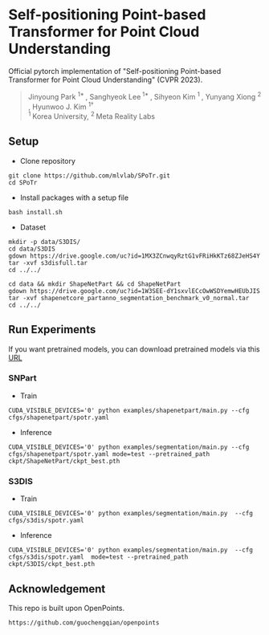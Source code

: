 # Self-positioning Point-based Transformer for Point Cloud Understanding

Official pytorch implementation of "Self-positioning Point-based Transformer for Point Cloud Understanding" (CVPR 2023).

> Jinyoung Park <sup> 1* </sup>, Sanghyeok Lee<sup> 1* </sup>, Sihyeon Kim <sup> 1 </sup>, Yunyang Xiong <sup> 2 </sup>, Hyunwoo J. Kim <sup> 1† </sup>  
> <sup> 1 </sup> Korea University, <sup> 2 </sup> Meta Reality Labs

## Setup
- Clone repository 
```
git clone https://github.com/mlvlab/SPoTr.git
cd SPoTr
```
- Install packages with a setup file
```
bash install.sh
```
- Dataset

```
mkdir -p data/S3DIS/
cd data/S3DIS
gdown https://drive.google.com/uc?id=1MX3ZCnwqyRztG1vFRiHkKTz68ZJeHS4Y
tar -xvf s3disfull.tar
cd ../../

cd data && mkdir ShapeNetPart && cd ShapeNetPart
gdown https://drive.google.com/uc?id=1W3SEE-dY1sxvlECcOwWSDYemwHEUbJIS
tar -xvf shapenetcore_partanno_segmentation_benchmark_v0_normal.tar
cd ../../
```

## Run Experiments
If you want pretrained models, you can download pretrained models via this [URL](https://drive.google.com/drive/folders/1s3mfjMG6cRfH9ftDwaukTWLsi0f_eBGy?usp=sharing)
### SNPart
- Train
```
CUDA_VISIBLE_DEVICES='0' python examples/shapenetpart/main.py --cfg cfgs/shapenetpart/spotr.yaml
```
- Inference
```
CUDA_VISIBLE_DEVICES='0' python examples/segmentation/main.py --cfg cfgs/shapenetpart/spotr.yaml mode=test --pretrained_path ckpt/ShapeNetPart/ckpt_best.pth
```
### S3DIS
- Train
```
CUDA_VISIBLE_DEVICES='0' python examples/segmentation/main.py  --cfg cfgs/s3dis/spotr.yaml
```
- Inference
```
CUDA_VISIBLE_DEVICES='0' python examples/segmentation/main.py  --cfg cfgs/s3dis/spotr.yaml  mode=test --pretrained_path ckpt/S3DIS/ckpt_best.pth
```


## Acknowledgement
This repo is built upon OpenPoints.
```
https://github.com/guochengqian/openpoints
```


